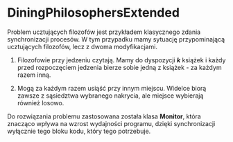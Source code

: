 # DiningPhilosophersExtended
Problem ucztujących filozofów jest przykładem klasycznego zdania synchronizacji procesów.
W tym przypadku mamy sytuację przypominającą ucztujących filozofów, lecz z dwoma modyfikacjami.

1. Filozofowie przy jedzeniu czytają. Mamy do dyspozycji _**k**_ książek i każdy przed rozpoczęciem jedzenia bierze sobie jedną z książek - za każdym razem inną.

2. Mogą za każdym razem usiąść przy innym miejscu. Widelce biorą zawsze z sąsiedztwa wybranego nakrycia, ale miejsce wybierają również losowo.

Do rozwiązania problemu zastosowana została klasa __Monitor__, która znacząco wpływa na wzrost wydajności programu, dzięki synchronizacji wyłącznie tego bloku kodu, który tego potrzebuje.
